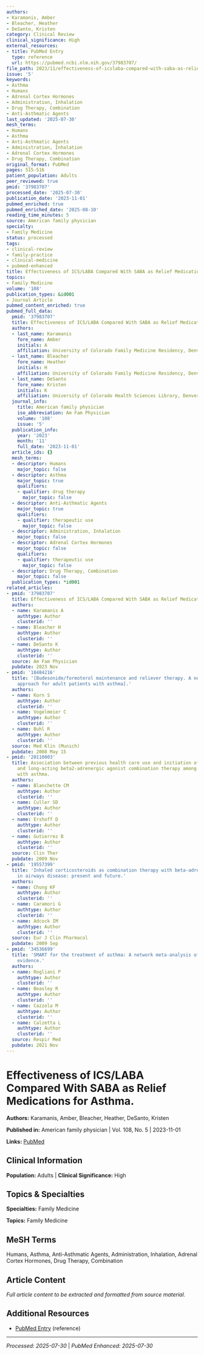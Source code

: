 ```yaml
---
authors:
- Karamanis, Amber
- Bleacher, Heather
- DeSanto, Kristen
category: Clinical Review
clinical_significance: High
external_resources:
- title: PubMed Entry
  type: reference
  url: https://pubmed.ncbi.nlm.nih.gov/37983707/
file_path: 2023/11/effectiveness-of-icslaba-compared-with-saba-as-relief-medica.md
issue: '5'
keywords:
- Asthma
- Humans
- Adrenal Cortex Hormones
- Administration, Inhalation
- Drug Therapy, Combination
- Anti-Asthmatic Agents
last_updated: '2025-07-30'
mesh_terms:
- Humans
- Asthma
- Anti-Asthmatic Agents
- Administration, Inhalation
- Adrenal Cortex Hormones
- Drug Therapy, Combination
original_format: PubMed
pages: 515-516
patient_population: Adults
peer_reviewed: true
pmid: '37983707'
processed_date: '2025-07-30'
publication_date: '2023-11-01'
pubmed_enriched: true
pubmed_enriched_date: '2025-08-10'
reading_time_minutes: 5
source: American family physician
specialty:
- Family Medicine
status: processed
tags:
- clinical-review
- family-practice
- clinical-medicine
- pubmed-enhanced
title: Effectiveness of ICS/LABA Compared With SABA as Relief Medications for Asthma.
topics:
- Family Medicine
volume: '108'
publication_types: &id001
- Journal Article
pubmed_content_enriched: true
pubmed_full_data:
  pmid: '37983707'
  title: Effectiveness of ICS/LABA Compared With SABA as Relief Medications for Asthma.
  authors:
  - last_name: Karamanis
    fore_name: Amber
    initials: A
    affiliation: University of Colorado Family Medicine Residency, Denver, Colorado.
  - last_name: Bleacher
    fore_name: Heather
    initials: H
    affiliation: University of Colorado Family Medicine Residency, Denver, Colorado.
  - last_name: DeSanto
    fore_name: Kristen
    initials: K
    affiliation: University of Colorado Health Sciences Library, Denver, Colorado.
  journal_info:
    title: American family physician
    iso_abbreviation: Am Fam Physician
    volume: '108'
    issue: '5'
  publication_info:
    year: '2023'
    month: '11'
    full_date: '2023-11-01'
  article_ids: {}
  mesh_terms:
  - descriptor: Humans
    major_topic: false
  - descriptor: Asthma
    major_topic: true
    qualifiers:
    - qualifier: drug therapy
      major_topic: false
  - descriptor: Anti-Asthmatic Agents
    major_topic: true
    qualifiers:
    - qualifier: therapeutic use
      major_topic: false
  - descriptor: Administration, Inhalation
    major_topic: false
  - descriptor: Adrenal Cortex Hormones
    major_topic: false
    qualifiers:
    - qualifier: therapeutic use
      major_topic: false
  - descriptor: Drug Therapy, Combination
    major_topic: false
  publication_types: *id001
related_articles:
- pmid: '37983707'
  title: Effectiveness of ICS/LABA Compared With SABA as Relief Medications for Asthma.
  authors:
  - name: Karamanis A
    authtype: Author
    clusterid: ''
  - name: Bleacher H
    authtype: Author
    clusterid: ''
  - name: DeSanto K
    authtype: Author
    clusterid: ''
  source: Am Fam Physician
  pubdate: 2023 Nov
- pmid: '18484216'
  title: '[Budesonide/formoterol maintenance and reliever therapy. A new treatment
    approach for adult patients with asthma].'
  authors:
  - name: Korn S
    authtype: Author
    clusterid: ''
  - name: Vogelmeier C
    authtype: Author
    clusterid: ''
  - name: Buhl R
    authtype: Author
    clusterid: ''
  source: Med Klin (Munich)
  pubdate: 2008 May 15
- pmid: '20110003'
  title: Association between previous health care use and initiation of inhaled corticosteroid
    and long-acting beta2-adrenergic agonist combination therapy among US patients
    with asthma.
  authors:
  - name: Blanchette CM
    authtype: Author
    clusterid: ''
  - name: Culler SD
    authtype: Author
    clusterid: ''
  - name: Ershoff D
    authtype: Author
    clusterid: ''
  - name: Gutierrez B
    authtype: Author
    clusterid: ''
  source: Clin Ther
  pubdate: 2009 Nov
- pmid: '19557399'
  title: 'Inhaled corticosteroids as combination therapy with beta-adrenergic agonists
    in airways disease: present and future.'
  authors:
  - name: Chung KF
    authtype: Author
    clusterid: ''
  - name: Caramori G
    authtype: Author
    clusterid: ''
  - name: Adcock IM
    authtype: Author
    clusterid: ''
  source: Eur J Clin Pharmacol
  pubdate: 2009 Sep
- pmid: '34536699'
  title: 'SMART for the treatment of asthma: A network meta-analysis of real-world
    evidence.'
  authors:
  - name: Rogliani P
    authtype: Author
    clusterid: ''
  - name: Beasley R
    authtype: Author
    clusterid: ''
  - name: Cazzola M
    authtype: Author
    clusterid: ''
  - name: Calzetta L
    authtype: Author
    clusterid: ''
  source: Respir Med
  pubdate: 2021 Nov
---
```


# Effectiveness of ICS/LABA Compared With SABA as Relief Medications for Asthma.

**Authors:** Karamanis, Amber, Bleacher, Heather, DeSanto, Kristen

**Published in:** American family physician | Vol. 108, No. 5 | 2023-11-01

**Links:** [PubMed](https://pubmed.ncbi.nlm.nih.gov/37983707/)

## Clinical Information

**Population:** Adults | **Clinical Significance:** High

## Topics & Specialties

**Specialties:** Family Medicine

**Topics:** Family Medicine

## MeSH Terms

Humans, Asthma, Anti-Asthmatic Agents, Administration, Inhalation, Adrenal Cortex Hormones, Drug Therapy, Combination

## Article Content

*Full article content to be extracted and formatted from source material.*

## Additional Resources

- [PubMed Entry](https://pubmed.ncbi.nlm.nih.gov/37983707/) (reference)

---

*Processed: 2025-07-30* | *PubMed Enhanced: 2025-07-30*

